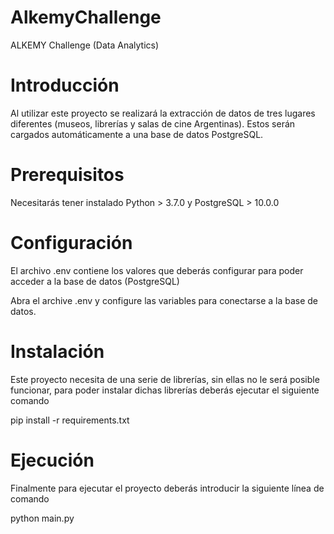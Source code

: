 # AlkemyChallenge
ALKEMY Challenge (Data Analytics)

# Introducción
Al utilizar este proyecto se realizará la extracción de datos de tres lugares diferentes (museos, librerías y salas de cine Argentinas). Estos serán cargados automáticamente a una base de datos PostgreSQL.

# Prerequisitos
Necesitarás tener instalado Python > 3.7.0 y PostgreSQL > 10.0.0

# Configuración
El archivo .env contiene los valores que deberás configurar para poder acceder a la base de datos (PostgreSQL)

Abra el archive .env y configure las variables para conectarse a la base de datos.

# Instalación
Este proyecto necesita de una serie de librerías, sin ellas no le será posible funcionar, para poder instalar dichas librerías deberás ejecutar el siguiente comando

pip install -r requirements.txt

# Ejecución
Finalmente para ejecutar el proyecto deberás introducir la siguiente línea de comando

python main.py 

